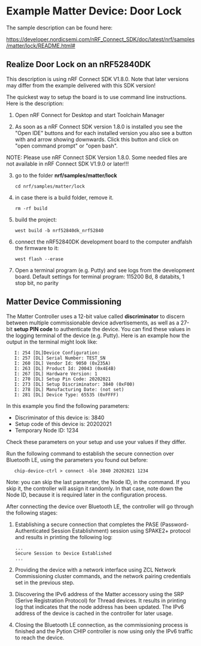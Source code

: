# Example Matter Device: Door Lock

The sample description can be found here:

https://developer.nordicsemi.com/nRF_Connect_SDK/doc/latest/nrf/samples/matter/lock/README.html#

## Realize Door Lock on an nRF52840DK

This description is using nRF Connect SDK V1.8.0. Note that later versions may differ from the example delivered with this SDK version!

The quickest way to setup the board is to use command line instructions. Here is the description:

1. Open nRF Connect for Desktop and start Toolchain Manager

2. As soon as a nRF Connect SDK version 1.8.0 is installed you see the "Open IDE" buttons and for each installed version you also see a button with and arrow showing downwards. Click this button and click on "open command prompt" or "open bash".

NOTE: Please use nRF Connect SDK Version 1.8.0. Some needed files are not available in nRF Connect SDK V1.9.0 or later!!!

3. go to the folder __nrf/samples/matter/lock__

       cd nrf/samples/matter/lock

4. in case there is a build folder, remove it.

       rm -rf build
       
5. build the project:

       west build -b nrf52840dk_nrf52840

6. connect the nRF52840DK development board to the computer andfalsh the firmware to it:

       west flash --erase

7. Open a terminal program (e.g. Putty) and see logs from the development board. Default settings for terminal program: 115200 Bd, 8 databits, 1 stop bit, no parity


## Matter Device Commissioning
The Matter Controller uses a 12-bit value called __discriminator__ to discern between multiple commissionable device advertisements, as well as a 27-bit __setup PIN code__ to authenticate the device. You can find these values in the logging terminal of the device (e.g. Putty). Here is an example how the output in the terminal might look like:

       I: 254 [DL]Device Configuration:
       I: 257 [DL] Serial Number: TEST_SN
       I: 260 [DL] Vendor Id: 9050 (0x235A)
       I: 263 [DL] Product Id: 20043 (0x4E4B)
       I: 267 [DL] Hardware Version: 1
       I: 270 [DL] Setup Pin Code: 20202021
       I: 273 [DL] Setup Discriminator: 3840 (0xF00)
       I: 278 [DL] Manufacturing Date: (not set)
       I: 281 [DL] Device Type: 65535 (0xFFFF)
  
In this example you find the following parameters:
- Discriminator of this device is:  3840
- Setup code of this device is:  20202021
- Temporary Node ID: 1234

Check these parameters on your setup and use your values if they differ. 

Run the following command to establish the secure connection over Bluetooth LE, using the parameters you found out before:

       chip-device-ctrl > connect -ble 3840 20202021 1234

Note: you can skip the last parameter, the Node ID, in the command. If you skip it, the controller will assign it randomly. In that case, note down the Node ID, because it is required later in the configuration process. 

After connecting the device over Bluetooth LE, the controller will go through the following stages:
1) Establishing a secure connection that completes the PASE (Password-Authenticated Session Establishment) session using SPAKE2+ protocol and results in printing the following log:

       ...
       Secure Session to Device Established
       ...

2) Providing the device with a network interface using ZCL Network Commissioning cluster commands, and the network pairing credentials set in the previous step.
3) Discovering the IPv6 address of the Matter accessory using the SRP (Serive Registration Protocol) for Thread devices. It results in printing log that indicates that the node address has been updated. The IPv6 address of the device is cached in the controller for later usage.
4) Closing the Bluetooth LE connection, as the commissioning process is finished and the Pytion CHIP controller is now using only the IPv6 traffic to reach the device.


